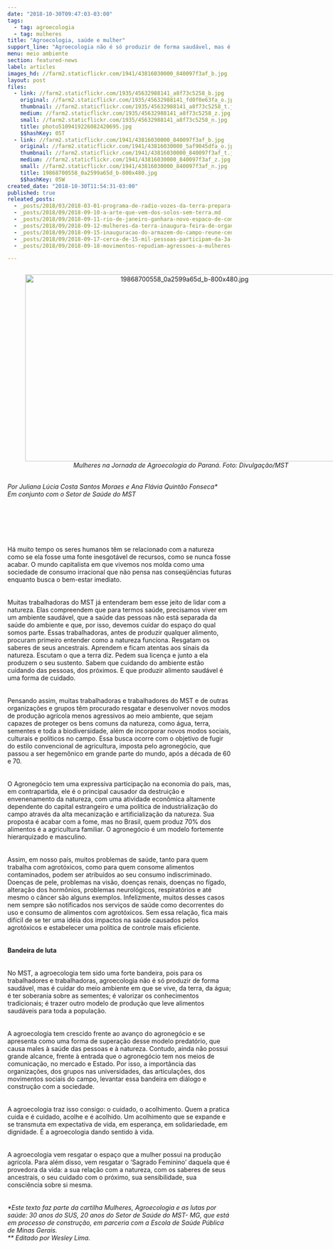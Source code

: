 ```yaml
---
date: "2018-10-30T09:47:03-03:00"
tags:
  - tag: agroecologia
  - tag: mulheres
title: "Agroecologia, saúde e mulher"
support_line: "Agroecologia não é só produzir de forma saudável, mas é cuidar do meio ambiente em que se vive"
menu: meio ambiente
section: featured-news
label: articles
images_hd: //farm2.staticflickr.com/1941/43816030000_840097f3af_b.jpg
layout: post
files:
  - link: //farm2.staticflickr.com/1935/45632988141_a8f73c5258_b.jpg
    original: //farm2.staticflickr.com/1935/45632988141_fd0f0e63fa_o.jpg
    thumbnail: //farm2.staticflickr.com/1935/45632988141_a8f73c5258_t.jpg
    medium: //farm2.staticflickr.com/1935/45632988141_a8f73c5258_z.jpg
    small: //farm2.staticflickr.com/1935/45632988141_a8f73c5258_n.jpg
    title: photo5109419226082420695.jpg
    $$hashKey: 05T
  - link: //farm2.staticflickr.com/1941/43816030000_840097f3af_b.jpg
    original: //farm2.staticflickr.com/1941/43816030000_5af9045dfa_o.jpg
    thumbnail: //farm2.staticflickr.com/1941/43816030000_840097f3af_t.jpg
    medium: //farm2.staticflickr.com/1941/43816030000_840097f3af_z.jpg
    small: //farm2.staticflickr.com/1941/43816030000_840097f3af_n.jpg
    title: 19868700558_0a2599a65d_b-800x480.jpg
    $$hashKey: 05W
created_date: "2018-10-30T11:54:31-03:00"
published: true
releated_posts:
  - _posts/2018/03/2018-03-01-programa-de-radio-vozes-da-terra-prepara-programacao-especial-para-o-mes-de-marco.md
  - _posts/2018/09/2018-09-10-a-arte-que-vem-dos-solos-sem-terra.md
  - _posts/2018/09/2018-09-11-rio-de-janeiro-ganhara-novo-espaco-de-comercializacao-de-produtos-da-reforma-agraria.md
  - _posts/2018/09/2018-09-12-mulheres-da-terra-inaugura-feira-de-organicos-e-coloniais-na-ufrgs.md
  - _posts/2018/09/2018-09-15-inauguracao-do-armazem-do-campo-reune-centenas-de-pessoas-no-rio-de-janeiro.md
  - _posts/2018/09/2018-09-17-cerca-de-15-mil-pessoas-participam-da-3a-feira-estadual-da-reforma-agraria-no-es.md
  - _posts/2018/09/2018-09-18-movimentos-repudiam-agressoes-a-mulheres-militantes-no-para.md

---
```

<div>
<div style="text-align:center">
<figure class="image" style="display:inline-block"><img alt="19868700558_0a2599a65d_b-800x480.jpg" height="420" src="//farm2.staticflickr.com/1941/43816030000_840097f3af_b.jpg" width="700" />
<figcaption><em>Mulheres na Jornada de Agroecologia do Paran&aacute;. Foto: Divulga&ccedil;&atilde;o/MST</em></figcaption>
</figure>
</div>
</div>

<div>&nbsp;</div>

<div><em>Por Juliana L&uacute;cia Costa Santos Moraes e Ana Fl&aacute;via Quint&atilde;o Fonseca*<br />
Em conjunto com o Setor de Sa&uacute;de do MST</em></div>

<p>&nbsp;</p>

<div>&nbsp;</div>

<p>&nbsp;</p>

<div>H&aacute; muito tempo os seres humanos t&ecirc;m se relacionado com a natureza como se ela fosse uma fonte inesgot&aacute;vel de recursos, como se nunca fosse acabar. O mundo capitalista em que vivemos nos molda como uma sociedade de consumo irracional que n&atilde;o pensa nas conseq&uuml;&ecirc;ncias futuras enquanto busca o bem-estar imediato.</div>

<div>&nbsp;</div>

<div><br />
Muitas trabalhadoras do MST j&aacute; entenderam bem esse jeito de lidar com a natureza. Elas compreendem que para termos sa&uacute;de, precisamos viver em um ambiente saud&aacute;vel, que a sa&uacute;de das pessoas n&atilde;o est&aacute; separada da sa&uacute;de do ambiente e que, por isso, devemos cuidar do espa&ccedil;o do qual somos parte. Essas trabalhadoras, antes de produzir qualquer alimento, procuram primeiro entender como a natureza funciona. Resgatam os saberes de seus ancestrais. Aprendem e ficam atentas aos sinais da natureza. Escutam o que a terra diz. Pedem sua licen&ccedil;a e junto a ela produzem o seu sustento. Sabem que cuidando do ambiente est&atilde;o cuidando das pessoas, dos pr&oacute;ximos. E que produzir alimento saud&aacute;vel &eacute; uma forma de cuidado.</div>

<div>&nbsp;</div>

<div><br />
Pensando assim, muitas trabalhadoras e trabalhadores do MST e de outras organiza&ccedil;&otilde;es e grupos t&ecirc;m procurado resgatar e desenvolver novos modos de produ&ccedil;&atilde;o agr&iacute;cola menos agressivos ao meio ambiente, que sejam capazes de proteger os bens comuns da natureza, como &aacute;gua, terra, sementes e toda a biodiversidade, al&eacute;m de incorporar novos modos sociais, culturais e pol&iacute;ticos no campo. Essa busca ocorre com o objetivo de fugir do estilo convencional de agricultura, imposta pelo agroneg&oacute;cio, que passou a ser hegem&ocirc;nico em grande parte do mundo, ap&oacute;s a d&eacute;cada de 60 e 70.</div>

<div>&nbsp;</div>

<div><br />
O Agroneg&oacute;cio tem uma expressiva participa&ccedil;&atilde;o na economia do pa&iacute;s, mas, em contrapartida, ele &eacute; o principal causador da destrui&ccedil;&atilde;o e envenenamento da natureza, com uma atividade econ&ocirc;mica altamente dependente do capital estrangeiro e uma pol&iacute;tica de industrializa&ccedil;&atilde;o do campo atrav&eacute;s da alta mecaniza&ccedil;&atilde;o e artificializa&ccedil;&atilde;o da natureza. Sua proposta &eacute; acabar com a fome, mas no Brasil, quem produz 70% dos alimentos &eacute; a agricultura familiar. O agroneg&oacute;cio &eacute; um modelo fortemente hierarquizado e masculino.</div>

<div><br />
&nbsp;</div>

<div>Assim, em nosso pa&iacute;s, muitos problemas de sa&uacute;de, tanto para quem trabalha com agrot&oacute;xicos, como para quem consome alimentos contaminados, podem ser atribu&iacute;dos ao seu consumo indiscriminado. Doen&ccedil;as de pele, problemas na vis&atilde;o, doen&ccedil;as renais, doen&ccedil;as no f&iacute;gado, altera&ccedil;&atilde;o dos horm&ocirc;nios, problemas neurol&oacute;gicos, respirat&oacute;rios e at&eacute; mesmo o c&acirc;ncer s&atilde;o alguns exemplos. Infelizmente, muitos desses casos nem sempre s&atilde;o notificados nos servi&ccedil;os de sa&uacute;de como decorrentes do uso e consumo de alimentos com agrot&oacute;xicos. Sem essa rela&ccedil;&atilde;o, fica mais dif&iacute;cil de se ter uma id&eacute;ia dos impactos na sa&uacute;de causados pelos agrot&oacute;xicos e estabelecer uma pol&iacute;tica de controle mais eficiente.</div>

<div>&nbsp;</div>

<div>&nbsp;</div>

<div><strong>Bandeira de luta</strong></div>

<div>&nbsp;</div>

<div>&nbsp;</div>

<div>No MST, a agroecologia tem sido uma forte bandeira, pois para os trabalhadores e trabalhadoras, agroecologia n&atilde;o &eacute; s&oacute; produzir de forma saud&aacute;vel, mas &eacute; cuidar do meio ambiente em que se vive, da terra, da &aacute;gua; &eacute; ter soberania sobre as sementes; &eacute; valorizar os conhecimentos tradicionais; &eacute; trazer outro modelo de produ&ccedil;&atilde;o que leve alimentos saud&aacute;veis para toda a popula&ccedil;&atilde;o.</div>

<div>&nbsp;</div>

<div>&nbsp;</div>

<div>A agroecologia tem crescido frente ao avan&ccedil;o do agroneg&oacute;cio e se apresenta como uma forma de supera&ccedil;&atilde;o desse modelo predat&oacute;rio, que causa males &agrave; sa&uacute;de das pessoas e &agrave; natureza. Contudo, ainda n&atilde;o possui grande alcance, frente &agrave; entrada que o agroneg&oacute;cio tem nos meios de comunica&ccedil;&atilde;o, no mercado e Estado. Por isso, a import&acirc;ncia das organiza&ccedil;&otilde;es, dos grupos nas universidades, das articula&ccedil;&otilde;es, dos movimentos sociais do campo, levantar essa bandeira em di&aacute;logo e constru&ccedil;&atilde;o com a sociedade.</div>

<div>&nbsp;</div>

<div>&nbsp;</div>

<div>A agroecologia traz isso consigo: o cuidado, o acolhimento. Quem a pratica cuida e &eacute; cuidado, acolhe e &eacute; acolhido. Um acolhimento que se expande e se transmuta em expectativa de vida, em esperan&ccedil;a, em solidariedade, em dignidade. &Eacute; a agroecologia dando sentido &agrave; vida.</div>

<div>&nbsp;</div>

<div>&nbsp;</div>

<div>A agroecologia vem resgatar o espa&ccedil;o que a mulher possui na produ&ccedil;&atilde;o agr&iacute;cola. Para al&eacute;m disso, vem resgatar o &lsquo;Sagrado Feminino&rsquo; daquela que &eacute; provedora da vida: a sua rela&ccedil;&atilde;o com a natureza, com os saberes de seus ancestrais, o seu cuidado com o pr&oacute;ximo, sua sensibilidade, sua consci&ecirc;ncia sobre si mesma.&nbsp;</div>

<div>&nbsp;</div>

<div>&nbsp;</div>

<div><em>*Este texto faz parte da cartilha Mulheres, Agroecologia e as lutas por sa&uacute;de: 30 anos do SUS, 20 anos do Setor de Sa&uacute;de do MST- MG, que est&aacute; em processo de constru&ccedil;&atilde;o, em parceria com a Escola de Sa&uacute;de P&uacute;blica de Minas Gerais.<br />
** Editado por Wesley Lima.</em></div>
